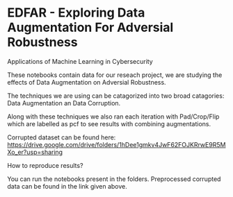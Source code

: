 # EDFAR - Exploring Data Augmentation For Adversial Robustness
Applications of Machine Learning in Cybersecurity

These notebooks contain data for our reseach project, we are studying the effects of Data Augmentation on Adversial Robustness.

The techniques we are using can be catagorized into two broad catagories: Data Augmentation an Data Corruption.

Along with these techniques we also ran each iteration with Pad/Crop/Flip which are labelled as pcf to see results with combining augmentations.

Corrupted dataset can be found here: https://drive.google.com/drive/folders/1hDee1gmkv4JwF62FOJKRrwE9R5MXo_er?usp=sharing

How to reproduce results?

You can run the notebooks present in the folders.
Preprocessed corrupted data can be found in the link given above.
